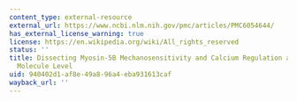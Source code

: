 ```yaml
---
content_type: external-resource
external_url: https://www.ncbi.nlm.nih.gov/pmc/articles/PMC6054644/
has_external_license_warning: true
license: https://en.wikipedia.org/wiki/All_rights_reserved
status: ''
title: Dissecting Myosin-5B Mechanosensitivity and Calcium Regulation at the Single
  Molecule Level
uid: 940402d1-af8e-49a8-96a4-eba931613caf
wayback_url: ''
---
```

